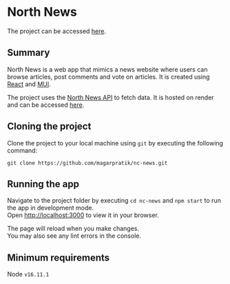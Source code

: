 # North News 

The project can be accessed [here](https://northnews.netlify.com).

## Summary

North News is a web app that mimics a news website where users can browse articles, post comments and vote on articles. It is created using [React](https://reactjs.org) and [MUI](https://mui.com).

The project uses the [North News API](https://github.com/magarpratik/news-api) to fetch data. It is hosted on render and can be accessed [here](https://news-api-0axb.onrender.com/api).

## Cloning the project

Clone the project to your local machine using `git` by executing the following command:

```
git clone https://github.com/magarpratik/nc-news.git
```

## Running the app

Navigate to the project folder by executing `cd nc-news` and `npm start` to run the app in development mode.\
Open [http://localhost:3000](http://localhost:3000) to view it in your browser.

The page will reload when you make changes.\
You may also see any lint errors in the console.

## Minimum requirements

Node `v16.11.1`
